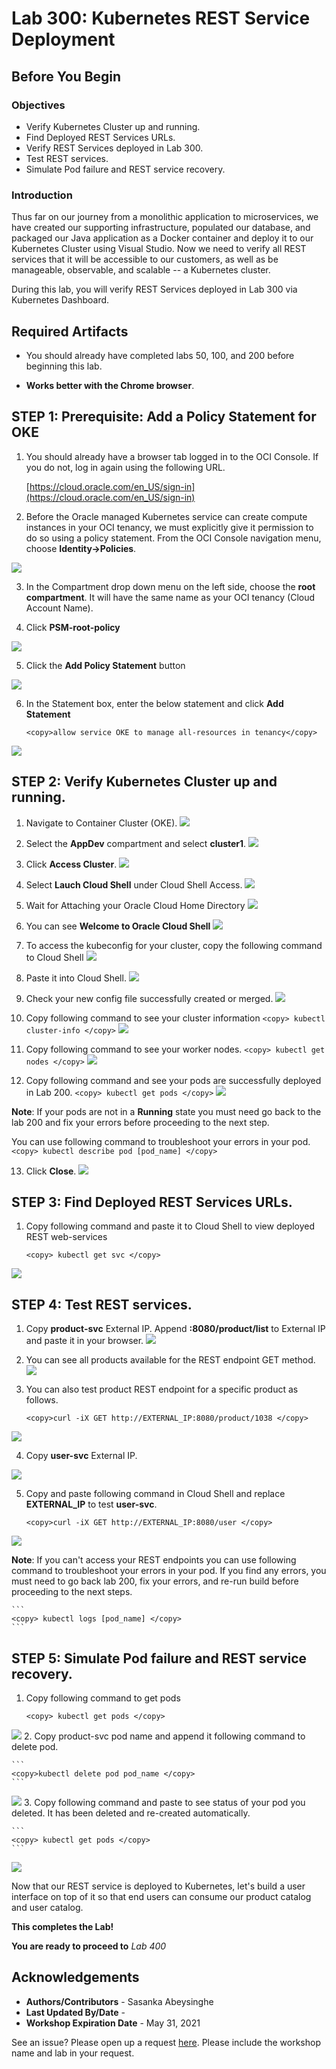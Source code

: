# Lab 300: Kubernetes REST Service Deployment

## Before You Begin
### Objectives
- Verify Kubernetes Cluster up and running.
- Find Deployed REST Services URLs.
- Verify REST Services deployed in Lab 300.
- Test REST services.
- Simulate Pod failure and REST service recovery.

### Introduction

Thus far on our journey from a monolithic application to microservices, we have created our supporting infrastructure, populated our database, and packaged our Java application as a Docker container and deploy it to our Kubernetes Cluster using Visual Studio. Now we need to verify all REST services that it will be accessible to our customers, as well as be manageable, observable, and scalable -- a Kubernetes cluster.

During this lab, you will verify REST Services deployed in Lab 300 via Kubernetes Dashboard.

## Required Artifacts

- You should already have completed labs 50, 100, and 200 before beginning this lab.

- **Works better with the Chrome browser**.

## **STEP 1**: Prerequisite: Add a Policy Statement for OKE

1. You should already have a browser tab logged in to the OCI Console. If you do not, log in again using the following URL.

    [https://cloud.oracle.com/en_US/sign-in](https://cloud.oracle.com/en_US/sign-in)

2.  Before the Oracle managed Kubernetes service can create compute instances in your OCI tenancy, we must explicitly give it permission to do so using a policy statement. From the OCI Console navigation menu, choose **Identity->Policies**.

  ![](images/300/LabGuide200-13c980fa.png)

3.  In the Compartment drop down menu on the left side, choose the **root compartment**. It will have the same name as your OCI tenancy (Cloud Account Name).

4.  Click **PSM-root-policy**

  ![](images/300/LabGuide200-e67b7705.png)

5.  Click the **Add Policy Statement** button

  ![](images/300/LabGuide200-3d4a7471.png)

6.  In the Statement box, enter the below statement and click **Add Statement**
    ```
    <copy>allow service OKE to manage all-resources in tenancy</copy>
    ```

  ![](images/300/LabGuide200-bd5bcbd1.png)

## **STEP 2**: Verify Kubernetes Cluster up and running.
1.  Navigate to Container Cluster (OKE).
  ![](images/300/300_1.png " ")
2.  Select the **AppDev** compartment and select **cluster1**.
  ![](images/300/300_2.png " ")
3.  Click **Access Cluster**.
  ![](images/300/300_3.png " ")
4.  Select **Lauch Cloud Shell** under Cloud Shell Access.
  ![](images/300/300_4.png " ")
5.  Wait for Attaching your Oracle Cloud Home Directory
  ![](images/300/300_5.png " ")
6.  You can see **Welcome to Oracle Cloud Shell**
  ![](images/300/300_6.png " ")
7.  To access the kubeconfig for your cluster, copy the following command to Cloud Shell
  ![](images/300/300_7.png " ")
8.  Paste it into Cloud Shell.
  ![](images/300/300_8.png " ")
9.  Check your new config file successfully created or merged.
  ![](images/300/300_9.png " ")
10.  Copy following command to see your cluster information
    ```
    <copy> kubectl cluster-info </copy>
    ```
  ![](images/300/300_10.png " ")
11.  Copy following command to see your worker nodes.
    ```
    <copy> kubectl get nodes </copy>
    ```
  ![](images/300/300_11.png " ")

12.  Copy following command and see your pods are successfully deployed in Lab 200.
    ```
    <copy> kubectl get pods </copy>
    ```
  ![](images/300/300_32.png " ")

  **Note**: If your pods are not in a **Running** state you must need go back to the lab 200 and fix your errors before proceeding to the next step. 

  You can use following command to troubleshoot your errors in your pod.    
    ```
    <copy> kubectl describe pod [pod_name] </copy>
    ```

13.  Click **Close**.
  ![](images/300/300_12.png " ")
## **STEP 3**: Find Deployed REST Services URLs.
 
1.  Copy following command and paste it to Cloud Shell to view deployed REST web-services
    ```
    <copy> kubectl get svc </copy>
    ```

  ![](images/300/OKE_Services1.png " ") 

## **STEP 4**: Test REST services.
1.  Copy **product-svc** External IP. Append **:8080/product/list** to External IP and paste it in your browser.
  ![](images/300/OKE_Services4.png " ") 
2.  You can see all products available for the REST endpoint GET method.
  ![](images/300/300_30.png " ")
3.  You can also test product REST endpoint for a specific product as follows.
   
    ```
    <copy>curl -iX GET http://EXTERNAL_IP:8080/product/1038 </copy>
    ```

  ![](images/300/300_31.png " ")

4. Copy **user-svc** External IP.  
   
  ![](images/300/OKE_Services2.png " ")
   
5. Copy and paste following command in Cloud Shell and replace **EXTERNAL_IP**  to test **user-svc**.
    ```
    <copy>curl -iX GET http://EXTERNAL_IP:8080/user </copy>
    ```
  
  ![](images/300/OKE_Services3.png " ")  

  **Note**: If you can't access your REST endpoints you can use following command to troubleshoot your errors in your pod. If you find any errors, you must need to go back lab 200, fix your errors, and re-run build before proceeding to the next steps.

    ```
    <copy> kubectl logs [pod_name] </copy>
    ```
## **STEP 5**: Simulate Pod failure and REST service recovery.
1.  Copy following command to get pods
   
    ```
    <copy> kubectl get pods </copy>
    ```
  ![](images/300/300_32.png " ")
2.  Copy product-svc pod name and append it following command to delete pod.
   
    ```
    <copy>kubectl delete pod pod_name </copy>
    ```
  ![](images/300/300_33.png " ")
3.  Copy following command and paste to see status of your pod you deleted. It has been deleted and re-created automatically.
   
    ```
    <copy> kubectl get pods </copy>
    ```
  ![](images/300/300_34.png " ")


Now that our REST service is deployed to Kubernetes, let's build a user interface on top of it so that end users can consume our product catalog and user catalog.

**This completes the Lab!**

**You are ready to proceed to** *Lab 400*

## Acknowledgements

- **Authors/Contributors** - Sasanka Abeysinghe
- **Last Updated By/Date** - 
- **Workshop Expiration Date** - May 31, 2021

See an issue?  Please open up a request [here](https://github.com/oracle/learning-library/issues).   Please include the workshop name and lab in your request. 